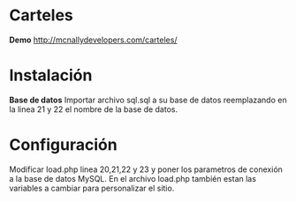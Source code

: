 Carteles
============

**Demo**
http://mcnallydevelopers.com/carteles/

# Instalación
**Base de datos**
Importar archivo sql.sql a su base de datos reemplazando en la linea 21 y 22 el nombre de la base de datos.

# Configuración
Modificar load.php linea 20,21,22 y 23 y poner los parametros de conexión a la base de datos MySQL.
En el archivo load.php también estan las variables a cambiar para personalizar el sitio.